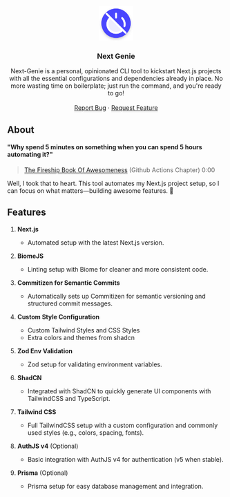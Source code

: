 <!-- Improved compatibility of back to top link: See: https://github.com/othneildrew/Best-README-Template/pull/73 -->
<a id="readme-top"></a>

<!-- PROJECT LOGO -->
<br />
<div align="center">
  <a href="https://github.com/0xsarwagya/next-genie.git">
    <img src=".github/assets/icon.png" alt="Logo" width="80" height="80">
  </a>

  <h3 align="center">
    Next Genie
  </h3>
  <p align="center">
	Next-Genie is a personal, opinionated CLI tool to kickstart Next.js projects with all the essential configurations and dependencies already in place. No more wasting time on boilerplate; just run the command, and you're ready to go!
    <br />
    <br />
    <a href="https://github.com/0xsarwagya/arunya/issues/new?labels=bug&template=bug_report.md">Report Bug</a>
    ·
    <a href="https://github.com/0xsarwagya/arunya/issues/new?labels=enhancement&template=feature_request.md">Request Feature</a>
  </p>
</div>

## About
#### "Why spend 5 minutes on something when you can spend 5 hours automating it?"
> <a href="https://youtu.be/yfBtjLxn_6k">The Fireship Book Of Awesomeness</a> (Github Actions Chapter) 0:00

Well, I took that to heart. This tool automates my Next.js project setup, so I can focus on what matters—building awesome features. 🚀

## Features
1. **Next.js**
	- Automated setup with the latest Next.js version.

2. **BiomeJS**
	- Linting setup with Biome for cleaner and more consistent code.

3. **Commitizen for Semantic Commits**
	- Automatically sets up Commitizen for semantic versioning and structured commit messages.

4. **Custom Style Configuration**
	- Custom Tailwind Styles and CSS Styles
	- Extra colors and themes from shadcn

5. **Zod Env Validation**
	- Zod setup for validating environment variables.

6. **ShadCN**
	- Integrated with ShadCN to quickly generate UI components with TailwindCSS and TypeScript.

7. **Tailwind CSS**
	- Full TailwindCSS setup with a custom configuration and commonly used styles (e.g., colors, spacing, fonts).

8. **AuthJS v4** (Optional)
	- Basic integration with AuthJS v4 for authentication (v5 when stable).

9. **Prisma** (Optional)
	- Prisma setup for easy database management and integration.